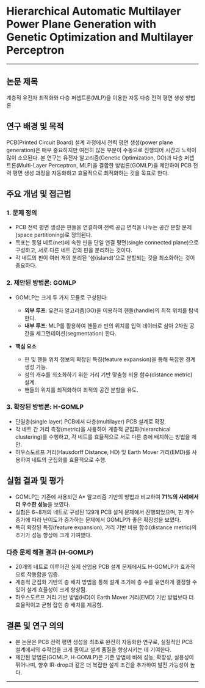 # Hierarchical Automatic Multilayer Power Plane Generation with Genetic Optimization and Multilayer Perceptron

---

## 논문 제목
계층적 유전자 최적화와 다층 퍼셉트론(MLP)을 이용한 자동 다층 전력 평면 생성 방법론

## 연구 배경 및 목적
PCB(Printed Circuit Board) 설계 과정에서 전력 평면 생성(power plane generation)은 매우 중요하지만 여전히 많은 부분이 수동으로 진행되어 시간과 노력이 많이 소요된다. 본 연구는 유전자 알고리즘(Genetic Optimization, GO)과 다층 퍼셉트론(Multi-Layer Perceptron, MLP)을 결합한 방법론(GOMLP)을 제안하여 PCB 전력 평면 생성 과정을 자동화하고 효율적으로 최적화하는 것을 목표로 한다.

## 주요 개념 및 접근법

### 1. 문제 정의
- PCB 전력 평면 생성은 핀들을 연결하여 전력 공급 면적을 나누는 공간 분할 문제(space partitioning)로 정의된다.
- 목표는 동일 네트(net)에 속한 핀을 단일 연결 평면(single connected plane)으로 구성하고, 서로 다른 네트 간의 핀을 분리하는 것이다.
- 각 네트의 핀이 여러 개의 분리된 '섬(island)'으로 분할되는 것을 최소화하는 것이 중요하다.

### 2. 제안된 방법론: GOMLP
- GOMLP는 크게 두 가지 모듈로 구성된다:
  - **외부 루프**: 유전자 알고리즘(GO)을 이용하여 핸들(handle)의 최적 위치를 탐색한다.
  - **내부 루프**: MLP를 활용하여 핸들과 핀의 위치를 입력 데이터로 삼아 2차원 공간을 세그먼테이션(segmentation) 한다.

- **핵심 요소**
  - 핀 및 핸들 위치 정보의 확장된 특징(feature expansion)을 통해 복잡한 경계 생성 가능.
  - 섬의 개수를 최소화하기 위한 거리 기반 맞춤형 비용 함수(distance metric) 설계.
  - 핸들의 위치를 최적화하여 최적의 공간 분할을 유도.

### 3. 확장된 방법론: H-GOMLP
- 단일층(single layer) PCB에서 다층(multilayer) PCB 설계로 확장.
- 각 네트 간 거리 측정(metric)을 사용하여 계층적 군집화(hierarchical clustering)를 수행하고, 각 네트를 효율적으로 서로 다른 층에 배치하는 방법을 제안.
- 하우스도르프 거리(Hausdorff Distance, HD) 및 Earth Mover 거리(EMD)를 사용하여 네트의 군집화를 효율적으로 수행.

## 실험 결과 및 평가
- GOMLP는 기존에 사용되던 A* 알고리즘 기반의 방법과 비교하여 **71%의 사례에서 더 우수한 성능**을 보였다.
- 실험은 6~8개의 네트로 구성된 129개 PCB 설계 문제에서 진행되었으며, 핀 개수 증가에 따라 난이도가 증가하는 문제에서 GOMLP가 좋은 확장성을 보였다.
- 특히 확장된 특징(feature expansion), 거리 기반 비용 함수(distance metric)의 추가가 성능 향상에 크게 기여했다.

### 다층 문제 해결 결과 (H-GOMLP)
- 20개의 네트로 이루어진 실제 산업용 PCB 설계 문제에서도 H-GOMLP가 효과적으로 작동함을 입증.
- 계층적 군집화 기반의 층 배치 방법을 통해 설계 초기에 층 수를 유연하게 결정할 수 있어 설계 효율성이 크게 향상됨.
- 하우스도르프 거리 기반 방법(HD)이 Earth Mover 거리(EMD) 기반 방법보다 더 효율적이고 균형 잡힌 층 배치를 제공함.

## 결론 및 연구 의의
- 본 논문은 PCB 전력 평면 생성을 최초로 완전히 자동화한 연구로, 실질적인 PCB 설계에서의 수작업을 크게 줄이고 설계 품질을 향상시키는 데 기여한다.
- 제안된 방법론(GOMLP, H-GOMLP)은 기존 방법에 비해 성능, 확장성, 실용성이 뛰어나며, 향후 IR-drop과 같은 더 복잡한 설계 조건을 추가하여 발전 가능성이 높다.

---
